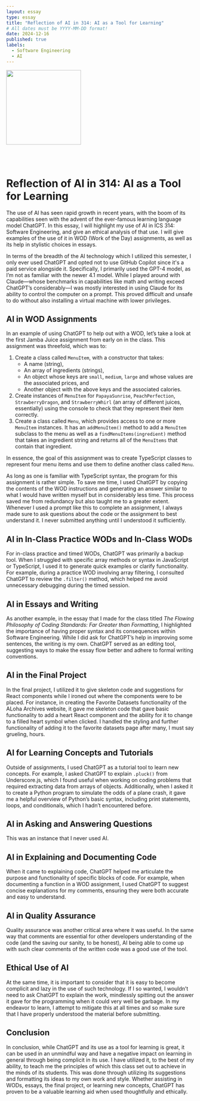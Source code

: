 ```yaml
---
layout: essay
type: essay
title: "Reflection of AI in 314: AI as a Tool for Learning"
# All dates must be YYYY-MM-DD format!
date: 2024-12-16
published: true
labels:
  - Software Engineering
  - AI
---
```


<img width="200px" class="rounded float-start pe-4" src="https://i.postimg.cc/YpQ0cdnF/d66076d0-b28e-4856-bf49-7f8cc24cd302.webp">

<br><br>

# Reflection of AI in 314: AI as a Tool for Learning

The use of AI has seen rapid growth in recent years, with the boom of its capabilities seen with the advent of the ever-famous learning language model ChatGPT. In this essay, I will highlight my use of AI in ICS 314: Software Engineering, and give an ethical analysis of that use. I will give examples of the use of it in WOD (Work of the Day) assignments, as well as its help in stylistic choices in essays.

In terms of the breadth of the AI technology which I utilized this semester, I only ever used ChatGPT and opted not to use GitHub Copilot since it's a paid service alongside it. Specifically, I primarily used the GPT-4 model, as I’m not as familiar with the newer 4.1 model. While I played around with Claude—whose benchmarks in capabilities like math and writing exceed ChatGPT’s considerably—I was mostly interested in using Claude for its ability to control the computer on a prompt. This proved difficult and unsafe to do without also installing a virtual machine with lower privileges.

## AI in WOD Assignments
In an example of using ChatGPT to help out with a WOD, let’s take a look at the first Jamba Juice assignment from early on in the class. This assignment was threefold, which was to:

1. Create a class called `MenuItem`, with a constructor that takes:
   - A name (string),
   - An array of ingredients (strings),
   - An object whose keys are `small`, `medium`, `large` and whose values are the associated prices, and
   - Another object with the above keys and the associated calories.
2. Create instances of `MenuItem` for `PapayaSunrise`, `PeachPerfection`, `StrawberryDragon`, and `StrawberryWhirl` (an array of different juices, essentially) using the console to check that they represent their item correctly.
3. Create a class called `Menu`, which provides access to one or more `MenuItem` instances. It has an `addMenuItem()` method to add a `MenuItem` subclass to the menu as well as a `findMenuItems(ingredient)` method that takes an ingredient string and returns all of the `MenuItems` that contain that ingredient.

In essence, the goal of this assignment was to create TypeScript classes to represent four menu items and use them to define another class called `Menu`.

As long as one is familiar with TypeScript syntax, the program for this assignment is rather simple. To save me time, I used ChatGPT by copying the contents of the WOD instructions and generating an answer similar to what I would have written myself but in considerably less time. This process saved me from redundancy but also taught me to a greater extent. Whenever I used a prompt like this to complete an assignment, I always made sure to ask questions about the code or the assignment to best understand it. I never submitted anything until I understood it sufficiently.

## AI in In-Class Practice WODs and In-Class WODs
For in-class practice and timed WODs, ChatGPT was primarily a backup tool. When I struggled with specific array methods or syntax in JavaScript or TypeScript, I used it to generate quick examples or clarify functionality. For example, during a practice WOD involving array filtering, I consulted ChatGPT to review the `.filter()` method, which helped me avoid unnecessary debugging during the timed session.

## AI in Essays and Writing
As another example, in the essay that I made for the class titled _The Flowing Philosophy of Coding Standards: Far Greater than Formatting_, I highlighted the importance of having proper syntax and its consequences within Software Engineering. While I did ask for ChatGPT’s help in improving some sentences, the writing is my own. ChatGPT served as an editing tool, suggesting ways to make the essay flow better and adhere to formal writing conventions.

## AI in the Final Project
In the final project, I utilized it to give skeleton code and suggestions for React components while I ironed out where the components were to be placed. For instance, in creating the Favorite Datasets functionality of the ALoha Archives website, it gave me skeleton code that gave basic functionality to add a heart React component and the ability for it to change to a filled heart symbol when clicked. I handled the styling and further functionality of adding it to the favorite datasets page after many, I must say grueling, hours.

## AI for Learning Concepts and Tutorials
Outside of assignments, I used ChatGPT as a tutorial tool to learn new concepts. For example, I asked ChatGPT to explain `.pluck()` from Underscore.js, which I found useful when working on coding problems that required extracting data from arrays of objects. Additionally, when I asked it to create a Python program to simulate the odds of a plane crash, it gave me a helpful overview of Python’s basic syntax, including print statements, loops, and conditionals, which I hadn’t encountered before.

## AI in Asking and Answering Questions
This was an instance that I never used AI.

## AI in Explaining and Documenting Code
When it came to explaining code, ChatGPT helped me articulate the purpose and functionality of specific blocks of code. For example, when documenting a function in a WOD assignment, I used ChatGPT to suggest concise explanations for my comments, ensuring they were both accurate and easy to understand.

## AI in Quality Assurance
Quality assurance was another critical area where it was useful. In the same way that comments are essential for other developers understanding of the code (and the saving our sanity, to be honest), AI being able to come up with such clear comments of the written code was a good use of the tool.

## Ethical Use of AI
At the same time, it is important to consider that it is easy to become complicit and lazy in the use of such technology. If I so wanted, I wouldn’t need to ask ChatGPT to explain the work, mindlessly spitting out the answer it gave for the programming when it could very well be garbage. In my endeavor to learn, I attempt to mitigate this at all times and so make sure that I have properly understood the material before submitting.

## Conclusion
In conclusion, while ChatGPT and its use as a tool for learning is great, it can be used in an unmindful way and have a negative impact on learning in general through being complicit in its use. I have utilized it, to the best of my ability, to teach me the principles of which this class set out to achieve in the minds of its students. This was done through utilizing its suggestions and formatting its ideas to my own work and style. Whether assisting in WODs, essays, the final project, or learning new concepts, ChatGPT has proven to be a valuable learning aid when used thoughtfully and ethically.
